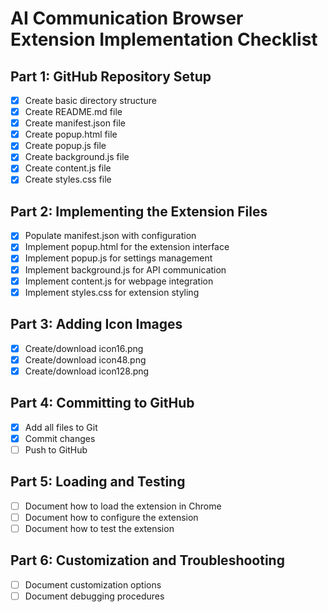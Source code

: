 # AI Communication Browser Extension Implementation Checklist

## Part 1: GitHub Repository Setup
- [x] Create basic directory structure
- [x] Create README.md file
- [x] Create manifest.json file
- [x] Create popup.html file
- [x] Create popup.js file
- [x] Create background.js file
- [x] Create content.js file
- [x] Create styles.css file

## Part 2: Implementing the Extension Files
- [x] Populate manifest.json with configuration
- [x] Implement popup.html for the extension interface
- [x] Implement popup.js for settings management
- [x] Implement background.js for API communication
- [x] Implement content.js for webpage integration
- [x] Implement styles.css for extension styling

## Part 3: Adding Icon Images
- [x] Create/download icon16.png
- [x] Create/download icon48.png
- [x] Create/download icon128.png

## Part 4: Committing to GitHub
- [x] Add all files to Git
- [x] Commit changes
- [ ] Push to GitHub

## Part 5: Loading and Testing
- [ ] Document how to load the extension in Chrome
- [ ] Document how to configure the extension
- [ ] Document how to test the extension

## Part 6: Customization and Troubleshooting
- [ ] Document customization options
- [ ] Document debugging procedures
